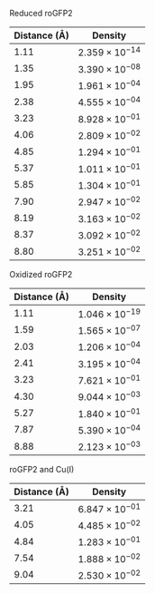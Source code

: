 Reduced roGFP2

| Distance (Å) | Density |
|-----------|-----------|
| 1.11 | $2.359 \times 10^{-14}$ |
| 1.35 | $3.390 \times 10^{-08}$ |
| 1.95 | $1.961 \times 10^{-04}$ |
| 2.38 | $4.555 \times 10^{-04}$ |
| 3.23 | $8.928 \times 10^{-01}$ |
| 4.06 | $2.809 \times 10^{-02}$ |
| 4.85 | $1.294 \times 10^{-01}$ |
| 5.37 | $1.011 \times 10^{-01}$ |
| 5.85 | $1.304 \times 10^{-01}$ |
| 7.90 | $2.947 \times 10^{-02}$ |
| 8.19 | $3.163 \times 10^{-02}$ |
| 8.37 | $3.092 \times 10^{-02}$ |
| 8.80 | $3.251 \times 10^{-02}$ |

Oxidized roGFP2

| Distance (Å) | Density |
|-----------|-----------|
| 1.11 | $1.046 \times 10^{-19}$ |
| 1.59 | $1.565 \times 10^{-07}$ |
| 2.03 | $1.206 \times 10^{-04}$ |
| 2.41 | $3.195 \times 10^{-04}$ |
| 3.23 | $7.621 \times 10^{-01}$ |
| 4.30 | $9.044 \times 10^{-03}$ |
| 5.27 | $1.840 \times 10^{-01}$ |
| 7.87 | $5.390 \times 10^{-04}$ |
| 8.88 | $2.123 \times 10^{-03}$ |

roGFP2 and Cu(I)

| Distance (Å) | Density |
|-----------|-----------|
| 3.21 | $6.847 \times 10^{-01}$ |
| 4.05 | $4.485 \times 10^{-02}$ |
| 4.84 | $1.283 \times 10^{-01}$ |
| 7.54 | $1.888 \times 10^{-02}$ |
| 9.04 | $2.530 \times 10^{-02}$ |
